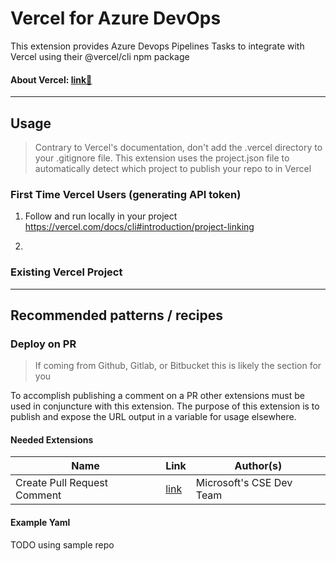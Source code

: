 # Vercel for Azure DevOps

This extension provides Azure Devops Pipelines Tasks to integrate with Vercel using their @vercel/cli npm package

#### About Vercel: [link🔗](https://vercel.com/docs)


---

## Usage

> Contrary to Vercel's documentation, don't add the .vercel directory to your .gitignore file. This extension uses the project.json file to automatically detect which project to publish your repo to in Vercel

### First Time Vercel Users (generating API token)

1. Follow and run locally in your project https://vercel.com/docs/cli#introduction/project-linking

1. 



### Existing Vercel Project


---

## Recommended patterns / recipes

### Deploy on PR

> If coming from Github, Gitlab, or Bitbucket this is likely the section for you

To accomplish publishing a comment on a PR other extensions must be used in conjuncture with this extension. The purpose of this extension is to publish and expose the URL output in a variable for usage elsewhere.

#### Needed Extensions

| Name | Link | Author(s) |
| - | - | - |
| Create Pull Request Comment | [link](https://github.com/microsoft/CSEDevOps/tree/main/CreatePrComment) | Microsoft's CSE Dev Team |

#### Example Yaml

TODO using sample repo